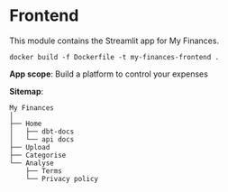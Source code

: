 # Frontend

This module contains the Streamlit app for My Finances.

```shell
docker build -f Dockerfile -t my-finances-frontend .
```

**App scope**: Build a platform to control your expenses

**Sitemap**:

```shell
My Finances
│
├── Home
│   ├── dbt-docs
│   └── api docs
├── Upload
├── Categorise
└── Analyse
    ├── Terms
    └── Privacy policy
```